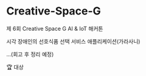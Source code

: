 # Creative-Space-G
제 6회 Creative Space G AI &amp; IoT 해커톤

시각 장애인의 선호식품 선택 서비스 애플리케이션(가라사니)

...(회고 후 정리 예정)

🏆 대상
